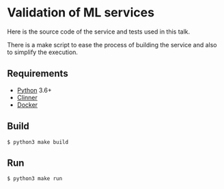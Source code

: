 # Validation of ML services

Here is the source code of the service and tests used in this talk.

There is a make script to ease the process of building the service and also to simplify the execution.

## Requirements

* [Python] 3.6+
* [Clinner]
* [Docker]

## Build

```console
$ python3 make build
```

## Run

```console
$ python3 make run
```

[Python]: https://www.python.org
[Clinner]: https://github.com/perdy/clinner
[Docker]: https://docs.docker.com/install/ 
